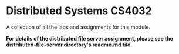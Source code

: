 Distributed Systems CS4032
==========================
A collection of all the labs and assignments for this module.

**For details of the distributed file server assignment, please see the
distributed-file-server directory's readme.md file.**

